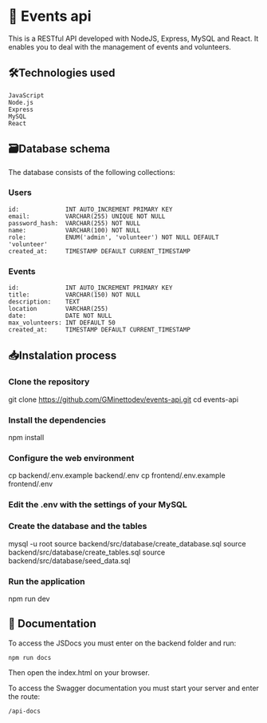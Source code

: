 # 📆 Events api

This is a RESTful API developed with NodeJS, Express, MySQL and React. It enables you to deal with the management of events and volunteers.

##  🛠️Technologies used

    JavaScript
    Node.js
    Express
    MySQL
    React

## 🗃️Database schema

The database consists of the following collections:

### Users
    id:             INT AUTO_INCREMENT PRIMARY KEY
    email:      	VARCHAR(255) UNIQUE NOT NULL
    password_hash:	VARCHAR(255) NOT NULL
    name:       	VARCHAR(100) NOT NULL
    role:       	ENUM('admin', 'volunteer') NOT NULL DEFAULT 'volunteer'
    created_at: 	TIMESTAMP DEFAULT CURRENT_TIMESTAMP

### Events
    id:	            INT AUTO_INCREMENT PRIMARY KEY	
    title:       	VARCHAR(150) NOT NULL
    description:    TEXT
    location	    VARCHAR(255)
    date:	        DATE NOT NULL
    max_volunteers:	INT DEFAULT 50
    created_at:	    TIMESTAMP DEFAULT CURRENT_TIMESTAMP

## 📥Instalation process

### Clone the repository

git clone https://github.com/GMinettodev/events-api.git
cd events-api

### Install the dependencies

npm install

### Configure the web environment

cp backend/.env.example backend/.env
cp frontend/.env.example frontend/.env

### Edit the .env with the settings of your MySQL

### Create the database and the tables

mysql -u root
source backend/src/database/create_database.sql
source backend/src/database/create_tables.sql
source backend/src/database/seed_data.sql

### Run the application

npm run dev


## 📑 Documentation

To access the JSDocs you must enter on the backend folder and run:

    npm run docs
Then open the index.html on your browser.

To access the Swagger documentation you must start your server and enter the route:
   
    /api-docs
